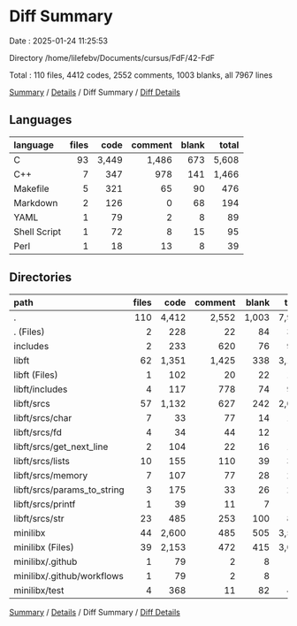 # Diff Summary

Date : 2025-01-24 11:25:53

Directory /home/lilefebv/Documents/cursus/FdF/42-FdF

Total : 110 files,  4412 codes, 2552 comments, 1003 blanks, all 7967 lines

[Summary](results.md) / [Details](details.md) / Diff Summary / [Diff Details](diff-details.md)

## Languages
| language | files | code | comment | blank | total |
| :--- | ---: | ---: | ---: | ---: | ---: |
| C | 93 | 3,449 | 1,486 | 673 | 5,608 |
| C++ | 7 | 347 | 978 | 141 | 1,466 |
| Makefile | 5 | 321 | 65 | 90 | 476 |
| Markdown | 2 | 126 | 0 | 68 | 194 |
| YAML | 1 | 79 | 2 | 8 | 89 |
| Shell Script | 1 | 72 | 8 | 15 | 95 |
| Perl | 1 | 18 | 13 | 8 | 39 |

## Directories
| path | files | code | comment | blank | total |
| :--- | ---: | ---: | ---: | ---: | ---: |
| . | 110 | 4,412 | 2,552 | 1,003 | 7,967 |
| . (Files) | 2 | 228 | 22 | 84 | 334 |
| includes | 2 | 233 | 620 | 76 | 929 |
| libft | 62 | 1,351 | 1,425 | 338 | 3,114 |
| libft (Files) | 1 | 102 | 20 | 22 | 144 |
| libft/includes | 4 | 117 | 778 | 74 | 969 |
| libft/srcs | 57 | 1,132 | 627 | 242 | 2,001 |
| libft/srcs/char | 7 | 33 | 77 | 14 | 124 |
| libft/srcs/fd | 4 | 34 | 44 | 12 | 90 |
| libft/srcs/get_next_line | 2 | 104 | 22 | 16 | 142 |
| libft/srcs/lists | 10 | 155 | 110 | 39 | 304 |
| libft/srcs/memory | 7 | 107 | 77 | 28 | 212 |
| libft/srcs/params_to_string | 3 | 175 | 33 | 26 | 234 |
| libft/srcs/printf | 1 | 39 | 11 | 7 | 57 |
| libft/srcs/str | 23 | 485 | 253 | 100 | 838 |
| minilibx | 44 | 2,600 | 485 | 505 | 3,590 |
| minilibx (Files) | 39 | 2,153 | 472 | 415 | 3,040 |
| minilibx/.github | 1 | 79 | 2 | 8 | 89 |
| minilibx/.github/workflows | 1 | 79 | 2 | 8 | 89 |
| minilibx/test | 4 | 368 | 11 | 82 | 461 |

[Summary](results.md) / [Details](details.md) / Diff Summary / [Diff Details](diff-details.md)
